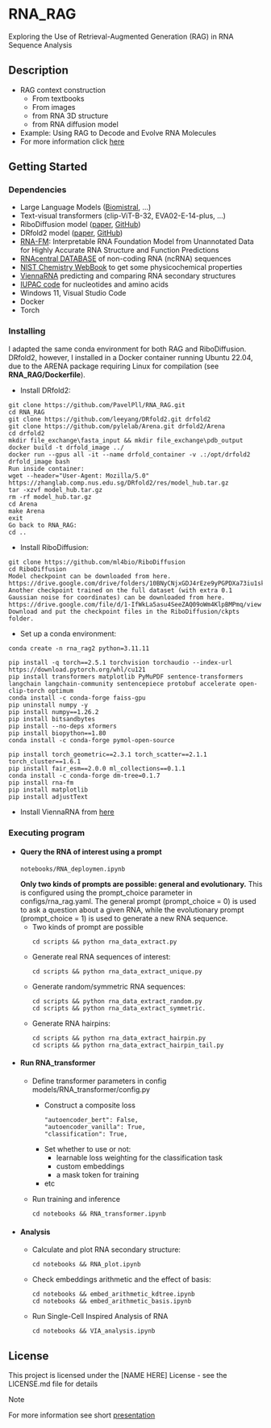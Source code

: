 # RNA_RAG
Exploring the Use of Retrieval-Augmented Generation (RAG) in RNA Sequence Analysis

## Description 
* RAG context construction
    * From textbooks
    * From images
    * from RNA 3D structure
    * from RNA diffusion model
* Example: Using RAG to Decode and Evolve RNA Molecules
* For more information click [here](https://github.com/PavelPll/RNA_RAG/blob/main/docs/rna_rag.pdf)



## Getting Started

### Dependencies
* Large Language Models ([Biomistral](https://arxiv.org/abs/2402.10373), ...)
* Text-visual transformers (clip-ViT-B-32, EVA02-E-14-plus, ...)
* RiboDiffusion model ([paper](https://pmc.ncbi.nlm.nih.gov/articles/PMC11211841/), [GitHub](https://github.com/ml4bio/RiboDiffusion))
* DRfold2 model ([paper](https://www.biorxiv.org/content/10.1101/2025.03.05.641632v1), [GitHub](https://github.com/leeyang/DRfold2.git))
* [RNA-FM](https://huggingface.co/multimolecule/rnafm): Interpretable RNA Foundation Model from Unannotated Data for Highly Accurate RNA Structure and Function Predictions
* [RNAcentral DATABASE](https://rnacentral.org) of non-coding RNA (ncRNA) sequences
* [NIST Chemistry WebBook](https://webbook.nist.gov/chemistry/) to get some physicochemical properties
* [ViennaRNA](https://www.tbi.univie.ac.at/RNA/ViennaRNA/doc/html) predicting and comparing RNA secondary structures
* [IUPAC code](https://www.bioinformatics.org/sms/iupac.html) for nucleotides and amino acids
* Windows 11, Visual Studio Code
* Docker
* Torch

### Installing

I adapted the same conda environment for both RAG and RiboDiffusion. DRfold2, however, I installed in a Docker container running Ubuntu 22.04, due to the ARENA package requiring Linux for compilation (see **RNA_RAG/Dockerfile**). 
* Install DRfold2:
```
git clone https://github.com/PavelPll/RNA_RAG.git
cd RNA_RAG
git clone https://github.com/leeyang/DRfold2.git drfold2
git clone https://github.com/pylelab/Arena.git drfold2/Arena
cd drfold2
mkdir file_exchange\fasta_input && mkdir file_exchange\pdb_output
docker build -t drfold_image ../
docker run --gpus all -it --name drfold_container -v .:/opt/drfold2 drfold_image bash
Run inside container:
wget --header="User-Agent: Mozilla/5.0" https://zhanglab.comp.nus.edu.sg/DRfold2/res/model_hub.tar.gz
tar -xzvf model_hub.tar.gz
rm -rf model_hub.tar.gz
cd Arena
make Arena
exit
Go back to RNA_RAG:
cd ..
```

* Install RiboDiffusion:
```
git clone https://github.com/ml4bio/RiboDiffusion
cd RiboDiffusion
Model checkpoint can be downloaded from here. 
https://drive.google.com/drive/folders/10BNyCNjxGDJ4rEze9yPGPDXa73iu1skx
Another checkpoint trained on the full dataset (with extra 0.1 Gaussian noise for coordinates) can be downloaded from here.
https://drive.google.com/file/d/1-IfWkLa5asu4SeeZAQ09oWm4KlpBMPmq/view
Download and put the checkpoint files in the RiboDiffusion/ckpts folder.
```
* Set up a conda environment:
```
conda create -n rna_rag2 python=3.11.11

pip install -q torch==2.5.1 torchvision torchaudio --index-url https://download.pytorch.org/whl/cu121
pip install transformers matplotlib PyMuPDF sentence-transformers langchain langchain-community sentencepiece protobuf accelerate open-clip-torch optimum
conda install -c conda-forge faiss-gpu
pip uninstall numpy -y
pip install numpy==1.26.2
pip install bitsandbytes
pip install --no-deps xformers
pip install biopython==1.80
conda install -c conda-forge pymol-open-source

pip install torch_geometric==2.3.1 torch_scatter==2.1.1 torch_cluster==1.6.1
pip install fair_esm==2.0.0 ml_collections==0.1.1
conda install -c conda-forge dm-tree=0.1.7
pip install rna-fm
pip install matplotlib
pip install adjustText
```
* Install ViennaRNA from [here](https://www.tbi.univie.ac.at/RNA/ViennaRNA/doc/html/install.html)

### Executing program

* #### Query the RNA of interest using a prompt
     ```
     notebooks/RNA_deploymen.ipynb
     ```
     **Only two kinds of prompts are possible: general and evolutionary.** This is configured using the prompt_choice parameter in configs/rna_rag.yaml. The general prompt (prompt_choice = 0) is used to ask a question about a given RNA, while the evolutionary prompt (prompt_choice = 1) is used to generate a new RNA sequence.
    * Two kinds of prompt are possible
         ```
         cd scripts && python rna_data_extract.py
         ```
    * Generate real RNA sequences of interest:
        ```
        cd scripts && python rna_data_extract_unique.py
        ```
    * Generate random/symmetric RNA sequences:
        ```
        cd scripts && python rna_data_extract_random.py
        cd scripts && python rna_data_extract_symmetric.
        ```
    * Generate RNA hairpins:
        ```
        cd scripts && python rna_data_extract_hairpin.py
        cd scripts && python rna_data_extract_hairpin_tail.py
        ```
* #### Run RNA_transformer
    * Define transformer parameters in config models/RNA_transformer/config.py
      
        * Construct a composite loss
            ```
            "autoencoder_bert": False,
            "autoencoder_vanilla": True,
            "classification": True,
            ```
        *  Set whether to use or not:
            * learnable loss weighting for the classification task
            * custom embeddings  
            * a mask token for training
        * etc
    * Run training and inference
        ```
        cd notebooks && RNA_transformer.ipynb
        ```
* #### Analysis
    * Calculate and plot RNA secondary structure:
        ```
        cd notebooks && RNA_plot.ipynb
        ```
    * Check embeddings arithmetic and the effect of basis:
        ```
        cd notebooks && embed_arithmetic_kdtree.ipynb
        cd notebooks && embed_arithmetic_basis.ipynb
        ```
    * Run Single-Cell Inspired Analysis of RNA
        ```
        cd notebooks && VIA_analysis.ipynb
        ```

## License
This project is licensed under the [NAME HERE] License - see the LICENSE.md file for details



> [!NOTE]
> For more information see short [presentation](https://github.com/PavelPll/RNA_transformer/blob/main/docs/RNA_transformer.pdf)


